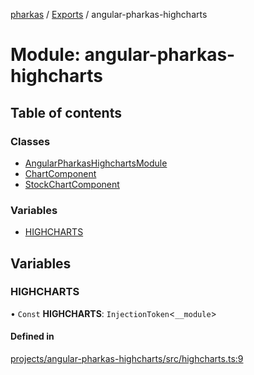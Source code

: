 [pharkas](../README.md) / [Exports](../modules.md) / angular-pharkas-highcharts

# Module: angular-pharkas-highcharts

## Table of contents

### Classes

- [AngularPharkasHighchartsModule](../classes/angular_pharkas_highcharts.AngularPharkasHighchartsModule.md)
- [ChartComponent](../classes/angular_pharkas_highcharts.ChartComponent.md)
- [StockChartComponent](../classes/angular_pharkas_highcharts.StockChartComponent.md)

### Variables

- [HIGHCHARTS](angular_pharkas_highcharts.md#highcharts)

## Variables

### HIGHCHARTS

• `Const` **HIGHCHARTS**: `InjectionToken`<`__module`\>

#### Defined in

[projects/angular-pharkas-highcharts/src/highcharts.ts:9](https://github.com/WorldMaker/angular-pharkas/blob/5846b93/projects/angular-pharkas-highcharts/src/highcharts.ts#L9)
